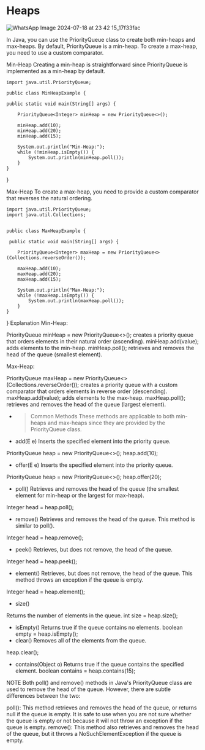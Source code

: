 # Heaps

![WhatsApp Image 2024-07-18 at 23 42 15_17f33fac](https://github.com/user-attachments/assets/d2f961c7-8da3-47bc-a5b4-008beaa7fde6)

In Java, you can use the PriorityQueue class to create both min-heaps and max-heaps. By default, PriorityQueue is a min-heap. To create a max-heap, you need to use a custom comparator. 

Min-Heap
Creating a min-heap is straightforward since PriorityQueue is implemented as a min-heap by default.

    import java.util.PriorityQueue;

    public class MinHeapExample {
   
    public static void main(String[] args) {
        
        PriorityQueue<Integer> minHeap = new PriorityQueue<>();
       
        minHeap.add(10);
        minHeap.add(20);
        minHeap.add(15);
        
        System.out.println("Min-Heap:");
        while (!minHeap.isEmpty()) {
            System.out.println(minHeap.poll());
        }
    }
}

Max-Heap
To create a max-heap, you need to provide a custom comparator that reverses the natural ordering.

    import java.util.PriorityQueue;
    import java.util.Collections;


    public class MaxHeapExample {
     
     public static void main(String[] args) {
        
        PriorityQueue<Integer> maxHeap = new PriorityQueue<>(Collections.reverseOrder());

        maxHeap.add(10);
        maxHeap.add(20);
        maxHeap.add(15);

        System.out.println("Max-Heap:");
        while (!maxHeap.isEmpty()) {
            System.out.println(maxHeap.poll());
        }
    }
}
Explanation
Min-Heap:

PriorityQueue<Integer> minHeap = new PriorityQueue<>(); creates a priority queue that orders elements in their natural order (ascending).
minHeap.add(value); adds elements to the min-heap.
minHeap.poll(); retrieves and removes the head of the queue (smallest element).


Max-Heap:

PriorityQueue<Integer> maxHeap = new PriorityQueue<>(Collections.reverseOrder()); creates a priority queue with a custom comparator that orders elements in reverse order (descending).
maxHeap.add(value); adds elements to the max-heap.
maxHeap.poll(); retrieves and removes the head of the queue (largest element).


- > Common Methods
These methods are applicable to both min-heaps and max-heaps since they are provided by the PriorityQueue class.

- add(E e)
Inserts the specified element into the priority queue.

PriorityQueue<Integer> heap = new PriorityQueue<>();
heap.add(10);

- offer(E e)
Inserts the specified element into the priority queue.

PriorityQueue<Integer> heap = new PriorityQueue<>();
heap.offer(20);

- poll()
Retrieves and removes the head of the queue (the smallest element for min-heap or the largest for max-heap).

Integer head = heap.poll();

- remove()
Retrieves and removes the head of the queue. This method is similar to poll().

Integer head = heap.remove();

- peek()
Retrieves, but does not remove, the head of the queue.

Integer head = heap.peek();
- element()
Retrieves, but does not remove, the head of the queue. This method throws an exception if the queue is empty.

Integer head = heap.element();
- size()

Returns the number of elements in the queue.
int size = heap.size();
- isEmpty()
Returns true if the queue contains no elements.
boolean empty = heap.isEmpty();
- clear()
Removes all of the elements from the queue.

heap.clear();
- contains(Object o)
Returns true if the queue contains the specified element.
boolean contains = heap.contains(15);

NOTE
Both poll() and remove() methods in Java's PriorityQueue class are used to remove the head of the queue. However, there are subtle differences between the two:

poll(): This method retrieves and removes the head of the queue, or returns null if the queue is empty. It is safe to use when you are not sure whether the queue is empty or not because it will not throw an exception if the queue is empty.
remove(): This method also retrieves and removes the head of the queue, but it throws a NoSuchElementException if the queue is empty.
